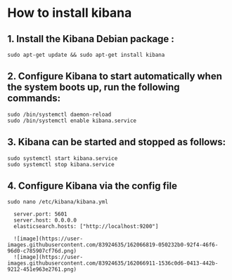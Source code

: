 # How to install kibana 

 ## 1. Install the Kibana Debian package :
  
    sudo apt-get update && sudo apt-get install kibana

 ## 2. Configure Kibana to start automatically when the system boots up, run the following commands:
  
    sudo /bin/systemctl daemon-reload
    sudo /bin/systemctl enable kibana.service

 ## 3. Kibana can be started and stopped as follows:
  
    sudo systemctl start kibana.service
    sudo systemctl stop kibana.service
  
 ## 4. Configure Kibana via the config file
  
    sudo nano /etc/kibana/kibana.yml 
  
      server.port: 5601
      server.host: 0.0.0.0
      elasticsearch.hosts: ["http://localhost:9200"]
      
      ![image](https://user-images.githubusercontent.com/83924635/162066819-050232b0-92f4-46f6-96d0-c785907cf76d.png)
      ![image](https://user-images.githubusercontent.com/83924635/162066911-1536c0d6-0413-442b-9212-451e963e2761.png)




